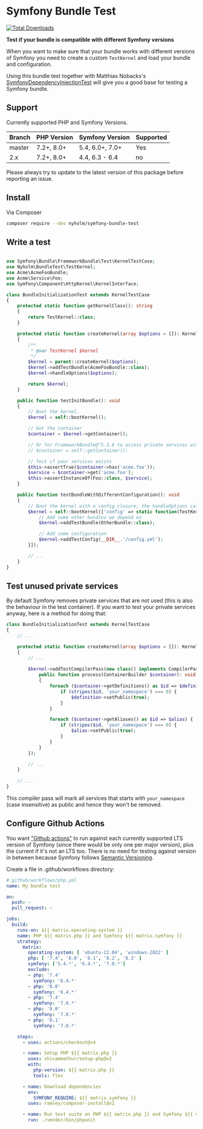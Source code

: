 # Symfony Bundle Test

[![Total Downloads](https://img.shields.io/packagist/dt/nyholm/symfony-bundle-test.svg?style=flat-square)](https://packagist.org/packages/nyholm/symfony-bundle-test)

**Test if your bundle is compatible with different Symfony versions**

When you want to make sure that your bundle works with different versions of Symfony
you need to create a custom `TestKernel` and load your bundle and configuration.

Using this bundle test together with Matthias Nobacks's
[SymfonyDependencyInjectionTest](https://github.com/SymfonyTest/SymfonyDependencyInjectionTest)
will give you a good base for testing a Symfony bundle.

## Support

Currently supported PHP and Symfony Versions.

| Branch | PHP Version             | Symfony Version | Supported |
|--------|-------------------------|-----------------|-----------|
| master | 7.2+, 8.0+              | 5.4, 6.0+, 7.0+ | Yes       |
| 2.x    | 7.2+, 8.0+              | 4.4, 6.3 - 6.4  | no        |

Please always try to update to the latest version of this package before reporting an issue.

## Install

Via Composer

``` bash
composer require --dev nyholm/symfony-bundle-test
```

## Write a test

```php

use Symfony\Bundle\FrameworkBundle\Test\KernelTestCase;
use Nyholm\BundleTest\TestKernel;
use Acme\AcmeFooBundle;
use Acme\Service\Foo;
use Symfony\Component\HttpKernel\KernelInterface;

class BundleInitializationTest extends KernelTestCase
{
    protected static function getKernelClass(): string
    {
        return TestKernel::class;
    }

    protected static function createKernel(array $options = []): KernelInterface
    {
        /**
         * @var TestKernel $kernel
         */
        $kernel = parent::createKernel($options);
        $kernel->addTestBundle(AcmeFooBundle::class);
        $kernel->handleOptions($options);

        return $kernel;
    }

    public function testInitBundle(): void
    {
        // Boot the kernel.
        $kernel = self::bootKernel();

        // Get the container
        $container = $kernel->getContainer();

        // Or for FrameworkBundle@^5.3.6 to access private services without the PublicCompilerPass
        // $container = self::getContainer();

        // Test if your services exists
        $this->assertTrue($container->has('acme.foo'));
        $service = $container->get('acme.foo');
        $this->assertInstanceOf(Foo::class, $service);
    }

    public function testBundleWithDifferentConfiguration(): void
    {
        // Boot the kernel with a config closure, the handleOptions call in createKernel is important for that to work
        $kernel = self::bootKernel(['config' => static function(TestKernel $kernel){
            // Add some other bundles we depend on
            $kernel->addTestBundle(OtherBundle::class);

            // Add some configuration
            $kernel->addTestConfig(__DIR__.'/config.yml');
        }]);

        // ...
    }
}

```

## Test unused private services
By default Symfony removes private services that are not used (this is also the behaviour in the test container). If you want to test your private services anyway, here is a method for doing that:

```php
class BundleInitializationTest extends KernelTestCase
{
    // ...

    protected static function createKernel(array $options = []): KernelInterface
    {
        // ...
        
        $kernel->addTestCompilerPass(new class() implements CompilerPassInterface {
            public function process(ContainerBuilder $container): void
            {
                foreach ($container->getDefinitions() as $id => $definition) {
                    if (stripos($id, 'your_namespace') === 0) {
                        $definition->setPublic(true);
                    }
                }

                foreach ($container->getAliases() as $id => $alias) {
                    if (stripos($id, 'your_namespace') === 0) {
                        $alias->setPublic(true);
                    }
                }
            }
        });

        // ...
    }
    
    // ...
}
```

This compiler pass will mark all services that starts with `your_namespace` (case insensitive) as public and hence they won't be removed.

## Configure Github Actions

You want ["Github actions"](https://docs.github.com/en/actions) to run against each currently supported LTS version of Symfony (since there would be only one per major version), plus the current if it's not an LTS too. There is no need for testing against version in between because Symfony follows [Semantic Versioning](http://semver.org/spec/v2.0.0.html).

Create a file in .github/workflows directory:
```yaml
#.github/workflows/php.yml
name: My bundle test

on:
  push: ~
  pull_request: ~

jobs:
  build:
    runs-on: ${{ matrix.operating-system }}
    name: PHP ${{ matrix.php }} and Symfony ${{ matrix.symfony }}
    strategy:
      matrix:
        operating-system: [ 'ubuntu-22.04', 'windows-2022' ]
        php: [ '7.4', '8.0', '8.1', '8.2', '8.3' ]
        symfony: ['5.4.*', '6.4.*', '7.0.*']
        exclude:
        - php: '7.4'
          symfony: '6.4.*'
        - php: '8.0'
          symfony: '6.4.*'
        - php: '7.4'
          symfony: '7.0.*'
        - php: '8.0'
          symfony: '7.0.*'
        - php: '8.1'
          symfony: '7.0.*'

    steps:
      - uses: actions/checkout@v4

      - name: Setup PHP ${{ matrix.php }}
        uses: shivammathur/setup-php@v2
        with:
          php-version: ${{ matrix.php }}
          tools: flex

      - name: Download dependencies
        env:
          SYMFONY_REQUIRE: ${{ matrix.symfony }}
        uses: ramsey/composer-install@v2

      - name: Run test suite on PHP ${{ matrix.php }} and Symfony ${{ matrix.symfony }}
        run: ./vendor/bin/phpunit
```
